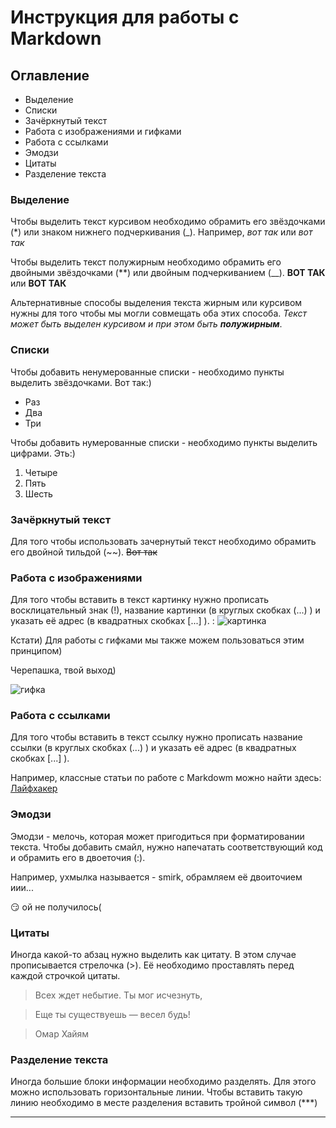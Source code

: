 # Инструкция для работы с Markdown #

## Оглавление

* Выделение
* Списки
* Зачёркнутый текст
* Работа с изображениями и гифками
* Работа с ссылками
* Эмодзи
* Цитаты
* Разделение текста 

### Выделение 

Чтобы выделить текст курсивом необходимо обрамить его звёздочками (*) или знаком нижнего подчеркивания (_). Например, *вот так* или _вот так_

Чтобы выделить текст полужирным необходимо обрамить его двойными звёздочками (**) или двойным подчеркиванием (__). **ВОТ ТАК** или __ВОТ ТАК__

Альтернативные способы выделения текста жирным или курсивом нужны для того чтобы мы могли совмещать оба этих способа.
_Текст может быть выделен курсивом и при этом быть **полужирным**_.

### Списки

Чтобы добавить ненумерованные списки - необходимо пункты выделить звёздочками. Вот так:)

* Раз
* Два
* Три

Чтобы добавить нумерованные списки - необходимо пункты выделить цифрами. Эть:)

1. Четыре
2. Пять
3. Шесть

### Зачёркнутый текст
Для того чтобы использовать зачернутый текст необходимо обрамить его двойной тильдой (~~). 
~~Вот так~~

### Работа с изображениями

Для того чтобы вставить в текст картинку нужно прописать восклицательный знак (!), название картинки (в круглых скобках (...) ) и указать её адрес (в квадратных скобках [...] ). :
![картинка](%D0%BA%D0%B0%D1%80%D1%82%D0%B8%D0%BD%D0%BA%D0%B0.jpg)

Кстати) Для работы с гифками мы также можем пользоваться этим принципом)

Черепашка, твой выход)

![гифка](https://i.gifer.com/ztm.gif)

### Работа с ссылками

Для того чтобы вставить в текст ссылку нужно прописать название ссылки (в круглых скобках (...) ) и указать её адрес (в квадратных скобках [...] ). 

Например, классные статьи по работе с Markdowm можно найти здесь: 
[Лайфхакер](lifehacker.ru)

### Эмодзи

Эмодзи - мелочь, которая может пригодиться при форматировании текста. Чтобы добавить смайл, нужно напечатать соответствующий код и обрамить его в двоеточия (:).

Например, ухмылка называется - smirk, обрамляем её двоиточием иии...

:smirk: ой не получилось(


### Цитаты

Иногда какой-то абзац нужно выделить как цитату. В этом случае прописывается стрелочка (>). Её необходимо проставлять перед каждой строчкой цитаты.

>Всех ждет небытие. Ты мог исчезнуть,

>Еще ты существуешь — весел будь!

>Омар Хайям

### Разделение текста 
Иногда большие блоки информации необходимо разделять. Для этого можно использовать горизонтальные линии. Чтобы вставить такую линию необходимо в месте разделения вставить тройной символ (***)

***


